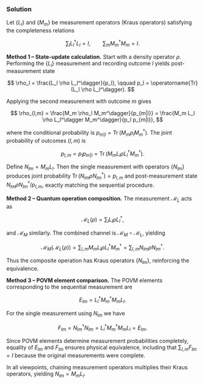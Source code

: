 <!-- Q6. Suppose {Ll} and {Mm} are two sets of measurement operators. Show that a measurement defined by {Ll} followed by one defined by {Mm} is physically equivalent
to a single measurement defined by operators {Nlm} with Nlm = MmLl
. -->

### Solution

Let $\{L_l\}$ and $\{M_m\}$ be measurement operators (Kraus operators) satisfying the completeness relations

$$
\sum_l L_l^\dagger L_l = I, \qquad \sum_m M_m^\dagger M_m = I.
$$

**Method 1 – State-update calculation.** Start with a density operator $\rho$. Performing the $\{L_l\}$ measurement and recording outcome $l$ yields post-measurement state

$$
\rho_l = \frac{L_l \rho L_l^\dagger}{p_l}, \qquad p_l = \operatorname{Tr}(L_l \rho L_l^\dagger).
$$

Applying the second measurement with outcome $m$ gives

$$
\rho_{l,m} = \frac{M_m \rho_l M_m^\dagger}{p_{m|l}} = \frac{M_m L_l \rho L_l^\dagger M_m^\dagger}{p_l p_{m|l}},
$$

where the conditional probability is $p_{m|l} = \operatorname{Tr}(M_m \rho_l M_m^\dagger)$. The joint probability of outcomes $(l, m)$ is

$$
p_{l,m} = p_l p_{m|l} = \operatorname{Tr}(M_m L_l \rho L_l^\dagger M_m^\dagger).
$$

Define $N_{l m} = M_m L_l$. Then the single measurement with operators $\{N_{l m}\}$ produces joint probability $\operatorname{Tr}(N_{l m} \rho N_{l m}^\dagger) = p_{l,m}$ and post-measurement state $N_{l m} \rho N_{l m}^\dagger / p_{l,m}$, exactly matching the sequential procedure.

**Method 2 – Quantum operation composition.** The measurement $\mathcal{M}_L$ acts as

$$
\mathcal{M}_L(\rho) = \sum_l L_l \rho L_l^\dagger,
$$

and $\mathcal{M}_M$ similarly. The combined channel is $\mathcal{M}_M \circ \mathcal{M}_L$, yielding

$$
\mathcal{M}_M \big( \mathcal{M}_L(\rho) \big) = \sum_{l,m} M_m L_l \rho L_l^\dagger M_m^\dagger = \sum_{l,m} N_{l m} \rho N_{l m}^\dagger.
$$

Thus the composite operation has Kraus operators $\{N_{l m}\}$, reinforcing the equivalence.

**Method 3 – POVM element comparison.** The POVM elements corresponding to the sequential measurement are

$$
E_{l m} = L_l^\dagger M_m^\dagger M_m L_l.
$$

For the single measurement using $N_{l m}$ we have

$$
F_{l m} = N_{l m}^\dagger N_{l m} = L_l^\dagger M_m^\dagger M_m L_l = E_{l m}.
$$

Since POVM elements determine measurement probabilities completely, equality of $E_{l m}$ and $F_{l m}$ ensures physical equivalence, including that $\sum_{l,m} F_{l m} = I$ because the original measurements were complete.

In all viewpoints, chaining measurement operators multiplies their Kraus operators, yielding $N_{l m} = M_m L_l$.